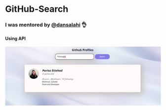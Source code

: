 ﻿# GitHub-Search

### I was mentored by <a href="https://github.com/dansalahi">@dansalahi</a> 👌
#### Using API

![app mockup](app-mockup.png "App Mockup")
